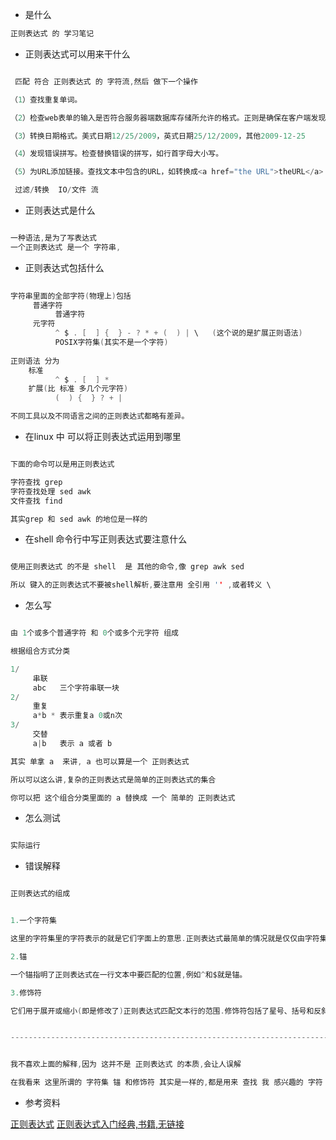 - 是什么

```c
正则表达式 的 学习笔记
```


- 正则表达式可以用来干什么

```c

 匹配 符合 正则表达式 的 字符流,然后 做下一个操作

（1）查找重复单词。

（2）检查web表单的输入是否符合服务器端数据库存储所允许的格式。正则是确保在客户端发现不适当数据的理想选择。

（3）转换日期格式。美式日期12/25/2009，英式日期25/12/2009，其他2009-12-25

（4）发现错误拼写。检查替换错误的拼写，如行首字母大小写。

（5）为URL添加链接。查找文本中包含的URL，如转换成<a href="the URL">theURL</a>

 过滤/转换  IO/文件 流

```

- 正则表达式是什么

```c

一种语法,是为了写表达式
一个正则表达式 是一个 字符串,
```


- 正则表达式包括什么

```c
    
字符串里面的全部字符(物理上)包括
     普通字符 
          普通字符
     元字符
          ^ $ . [  ] {  } - ? * + (  ) | \   (这个说的是扩展正则语法) 
          POSIX字符集(其实不是一个字符)
	
正则语法 分为
	标准
          ^ $ . [  ] *
	扩展(比 标准 多几个元字符)
          (  ) {  } ? + |

不同工具以及不同语言之间的正则表达式都略有差异。
```


- 在linux 中 可以将正则表达式运用到哪里

```c

下面的命令可以是用正则表达式

字符查找 grep
字符查找处理 sed awk
文件查找 find

其实grep 和 sed awk 的地位是一样的

```


- 在shell 命令行中写正则表达式要注意什么

```c

使用正则表达式 的不是 shell  是 其他的命令,像 grep awk sed 

所以 键入的正则表达式不要被shell解析,要注意用 全引用 '' ,或者转义 \

```


- 怎么写

```c

由 1个或多个普通字符 和 0个或多个元字符 组成

根据组合方式分类

1/
     串联
     abc   三个字符串联一块
2/
     重复
     a*b * 表示重复a 0或n次
3/
     交替
     a|b   表示 a 或者 b 

其实 单拿 a  来讲, a 也可以算是一个 正则表达式

所以可以这么讲,复杂的正则表达式是简单的正则表达式的集合

你可以把 这个组合分类里面的 a 替换成 一个 简单的 正则表达式

```


- 怎么测试

```c

实际运行

```


- 错误解释

```c

正则表达式的组成


1.一个字符集

这里的字符集里的字符表示的就是它们字面上的意思.正则表达式最简单的情况就是仅仅由字符集组成,而没有其他的元字符。

2.锚

一个锚指明了正则表达式在一行文本中要匹配的位置,例如^和$就是锚。

3.修饰符

它们用于展开或缩小(即是修改了)正则表达式匹配文本行的范围.修饰符包括了星号、括号和反斜杠符号。


--------------------------------------------------------------------------------


我不喜欢上面的解释,因为 这并不是 正则表达式 的本质,会让人误解

在我看来 这里所谓的 字符集 锚 和修饰符 其实是一样的,都是用来 查找 我 感兴趣的 字符

```


- 参考资料

[正则表达式](http://wiki.jikexueyuan.com/project/linux-command/chap20.html)
[正则表达式入门经典,书籍,无链接](书籍)

